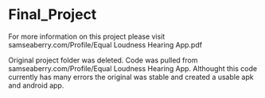 # Final_Project

For more information on this project please visit samseaberry.com/Profile/Equal Loudness Hearing App.pdf

Original project folder was deleted. Code was pulled from samseaberry.com/Profile/Equal Loudness Hearing App. Althought this code currently has many errors the original was 
stable and created a usable apk and android app. 
